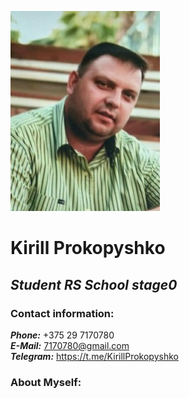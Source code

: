 ![Photo](./photo.jpg "Kirill Prokopyshko")  

# Kirill Prokopyshko
## _Student RS School stage0_  

### **Contact information:**
**_Phone:_** +375 29 7170780  
**_E-Mail:_** 7170780@gmail.com  
**_Telegram:_** https://t.me/KirillProkopyshko 

### About Myself: 


